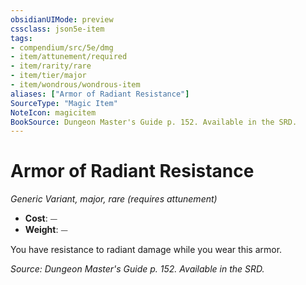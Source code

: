 ```yaml
---
obsidianUIMode: preview
cssclass: json5e-item
tags:
- compendium/src/5e/dmg
- item/attunement/required
- item/rarity/rare
- item/tier/major
- item/wondrous/wondrous-item
aliases: ["Armor of Radiant Resistance"]
SourceType: "Magic Item"
NoteIcon: magicitem
BookSource: Dungeon Master's Guide p. 152. Available in the SRD.
---
```

# Armor of Radiant Resistance
*Generic Variant, major, rare (requires attunement)*  

- **Cost**: ⏤
- **Weight**: ⏤

You have resistance to radiant damage while you wear this armor.

*Source: Dungeon Master's Guide p. 152. Available in the SRD.*